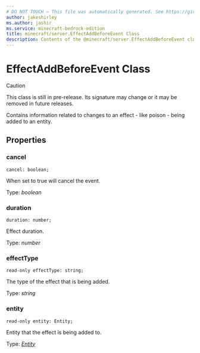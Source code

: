 ```yaml
---
# DO NOT TOUCH — This file was automatically generated. See https://github.com/mojang/minecraftapidocsgenerator to modify descriptions, examples, etc.
author: jakeshirley
ms.author: jashir
ms.service: minecraft-bedrock-edition
title: minecraft/server.EffectAddBeforeEvent Class
description: Contents of the @minecraft/server.EffectAddBeforeEvent class.
---
```

# EffectAddBeforeEvent Class

> [!CAUTION]
> This class is still in pre-release.  Its signature may change or it may be removed in future releases.

Contains information related to changes to an effect - like poison - being added to an entity.

## Properties

### **cancel**
`cancel: boolean;`

When set to true will cancel the event.

Type: *boolean*

### **duration**
`duration: number;`

Effect duration.

Type: *number*

### **effectType**
`read-only effectType: string;`

The type of the effect that is being added.

Type: *string*

### **entity**
`read-only entity: Entity;`

Entity that the effect is being added to.

Type: [*Entity*](Entity.md)

